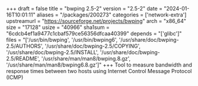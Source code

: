 +++
draft = false
title = "bwping 2.5-2"
version = "2.5-2"
date = "2024-01-16T10:01:11"
aliases = "/packages/200273"
categories = ['network-extra']
upstreamurl = "https://sourceforge.net/projects/bwping"
arch = "x86_64"
size = "17128"
usize = "40966"
sha1sum = "6cdcb4ef1a9477c1cbaf579ce56356dfcaa40399"
depends = "['glibc']"
files = "['/usr/bin/bwping', '/usr/bin/bwping6', '/usr/share/doc/bwping-2.5/AUTHORS', '/usr/share/doc/bwping-2.5/COPYING', '/usr/share/doc/bwping-2.5/INSTALL', '/usr/share/doc/bwping-2.5/README', '/usr/share/man/man8/bwping.8.gz', '/usr/share/man/man8/bwping6.8.gz']"
+++
Tool to measure bandwidth and response times between two hosts using Internet Control Message Protocol (ICMP)